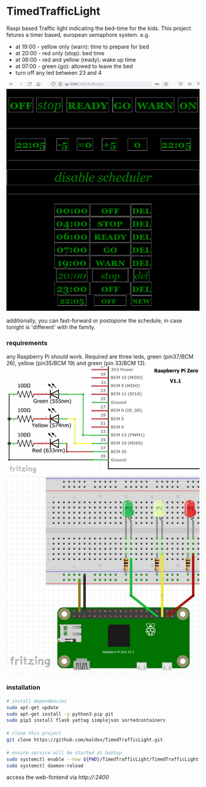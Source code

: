 # TimedTrafficLight
Raspi based Traffic light indicating the bed-time for the kids.
This project fetures a timer based, european semaphore system. e.g.

- at 19:00 - yellow only (warn): time to prepare for bed
- at 20:00 - red only (stop): bed time
- at 06:00 - red and yellow (ready): wake up time
- at 07:00 - green (go): allowed to leave the bed
- turn off any led between 23 and 4

![screenshot](doc/Screenshot1.png "screenshot")

additionally, you can fast-forward or postopone the schedule, in case tonight is 'different' with the family.

### requirements
any Raspberry Pi should work. Required are three leds, green (pin37/BCM 26), yellow (pin35/BCM 19) and green (pin 33/BCM 13).
![wire-schematic](doc/README.Wiring2.jpg "schematic") ![wire-breadboard](doc/README.Wiring1.jpg "breadboard")

### installation    
```bash
# install dependencies
sudo apt-get update
sudo apt-get install -y python3-pip git
sudo pip3 install flask yattag simplejson sortedcontainers

# clone this project
git clone https://github.com/maldex/TimedTrafficLight.git

# ensure service will be started at bootup
sudo systemctl enable --now ${PWD}/TimedTrafficLight/TimedTrafficLight.service
sudo systemctl daemon-reload
```
access the web-fontend via _http://<ip>:2400_